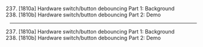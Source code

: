 237. [1810a] Hardware switch/button debouncing Part 1: Background
238. [1810b] Hardware switch/button debouncing Part 2: Demo

---

237. [1810a] Hardware switch/button debouncing Part 1: Background
238. [1810b] Hardware switch/button debouncing Part 2: Demo
